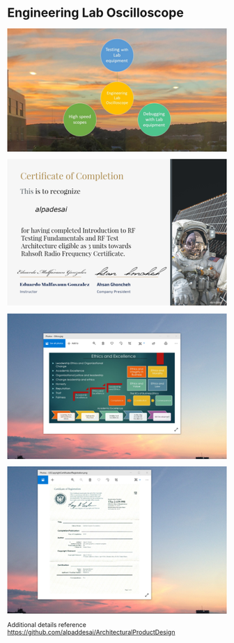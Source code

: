 # Engineering Lab Oscilloscope

![image](LabEngineeringScope.jpg)

![image](Testing.png)

![image](EthicsandExcellence.png)

![image](USCopyrightCertificate.png)

Additional details reference https://github.com/alpaddesai/ArchitecturalProductDesign

